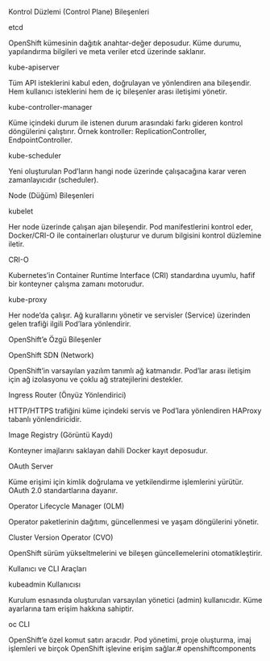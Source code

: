 Kontrol Düzlemi (Control Plane) Bileşenleri

etcd

OpenShift kümesinin dağıtık anahtar-değer deposudur. Küme durumu, yapılandırma bilgileri ve meta veriler etcd üzerinde saklanır.

kube-apiserver

Tüm API isteklerini kabul eden, doğrulayan ve yönlendiren ana bileşendir. Hem kullanıcı isteklerini hem de iç bileşenler arası iletişimi yönetir.

kube-controller-manager

Küme içindeki durum ile istenen durum arasındaki farkı gideren kontrol döngülerini çalıştırır. Örnek kontroller: ReplicationController, EndpointController.

kube-scheduler

Yeni oluşturulan Pod’ların hangi node üzerinde çalışacağına karar veren zamanlayıcıdır (scheduler).

Node (Düğüm) Bileşenleri

kubelet

Her node üzerinde çalışan ajan bileşendir. Pod manifestlerini kontrol eder, Docker/CRI-O ile containerları oluşturur ve durum bilgisini kontrol düzlemine iletir.

CRI-O

Kubernetes’in Container Runtime Interface (CRI) standardına uyumlu, hafif bir konteyner çalışma zamanı motorudur.

kube-proxy

Her node’da çalışır. Ağ kurallarını yönetir ve servisler (Service) üzerinden gelen trafiği ilgili Pod’lara yönlendirir.

OpenShift’e Özgü Bileşenler

OpenShift SDN (Network)

OpenShift’in varsayılan yazılım tanımlı ağ katmanıdır. Pod’lar arası iletişim için ağ izolasyonu ve çoklu ağ stratejilerini destekler.

Ingress Router (Önyüz Yönlendirici)

HTTP/HTTPS trafiğini küme içindeki servis ve Pod’lara yönlendiren HAProxy tabanlı yönlendiricidir.

Image Registry (Görüntü Kaydı)

Konteyner imajlarını saklayan dahili Docker kayıt deposudur.

OAuth Server

Küme erişimi için kimlik doğrulama ve yetkilendirme işlemlerini yürütür. OAuth 2.0 standartlarına dayanır.

Operator Lifecycle Manager (OLM)

Operator paketlerinin dağıtımı, güncellenmesi ve yaşam döngülerini yönetir.

Cluster Version Operator (CVO)

OpenShift sürüm yükseltmelerini ve bileşen güncellemelerini otomatikleştirir.

Kullanıcı ve CLI Araçları

kubeadmin Kullanıcısı

Kurulum esnasında oluşturulan varsayılan yönetici (admin) kullanıcıdır. Küme ayarlarına tam erişim hakkına sahiptir.

oc CLI

OpenShift’e özel komut satırı aracıdır. Pod yönetimi, proje oluşturma, imaj işlemleri ve birçok OpenShift işlevine erişim sağlar.# openshiftcomponents
